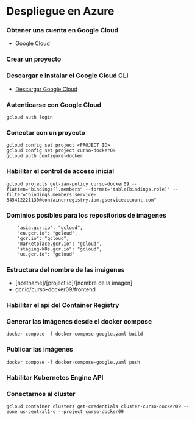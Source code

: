 # Despliegue en Azure

### Obtener una cuenta en Google Cloud

- [Google Cloud](https://cloud.google.com)

### Crear un proyecto

### Descargar e instalar el Google Cloud CLI

- [Descargar Google Cloud](https://dl.google.com/dl/cloudsdk/channels/rapid/GoogleCloudSDKInstaller.exe?hl=Es)

### Autenticarse con Google Cloud

```
gcloud auth login
```

### Conectar con un proyecto

```
gcloud config set project <PROJECT ID>
gcloud config set project curso-docker09
gcloud auth configure-docker
```

### Habilitar el control de acceso inicial

```
gcloud projects get-iam-policy curso-docker09 --flatten="bindings[].members" --format='table(bindings.role)' --filter="bindings.members:service-845412221130@containerregistry.iam.gserviceaccount.com"
```

### Dominios posibles para los repositorios de imágenes

```
    "asia.gcr.io": "gcloud",
    "eu.gcr.io": "gcloud",
    "gcr.io": "gcloud",
    "marketplace.gcr.io": "gcloud",
    "staging-k8s.gcr.io": "gcloud",
    "us.gcr.io": "gcloud"
```

### Estructura del nombre de las imágenes

- [hostname]/[project id]/[nombre de la imagen]
- gcr.io/curso-docker09/frontend

### Habilitar el api del Container Registry

### Generar las imágenes desde el docker compose

```
docker compose -f docker-compose-google.yaml build
```

### Publicar las imágenes

```
docker compose -f docker-compose-google.yaml push
```

### Habilitar Kubernetes Engine API

### Conectarnos al cluster

```
gcloud container clusters get-credentials cluster-curso-docker09 --zone us-central1-c --project curso-docker09
```
